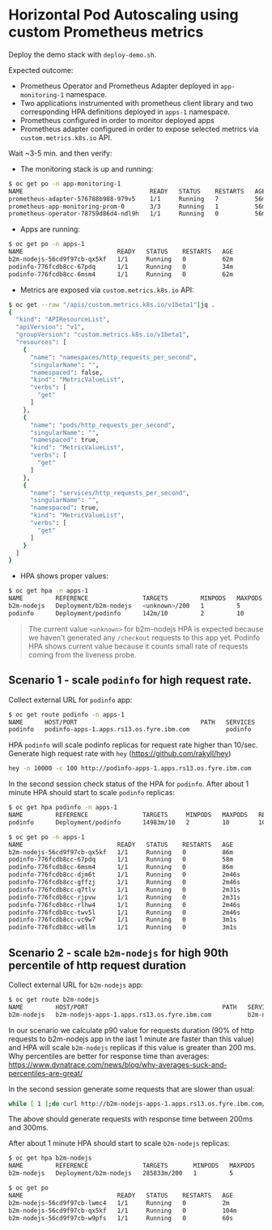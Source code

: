 # Horizontal Pod Autoscaling using custom Prometheus metrics

Deploy the demo stack with `deploy-demo.sh`. 

Expected outcome:
- Prometheus Operator and Prometheus Adapter deployed in `app-monitoring-1` namespace.
- Two applications instrumented with prometheus client library and two corresponding HPA definitions deployed in `apps-1` namespace.
- Prometheus configured in order to monitor deployed apps
- Prometheus adapter configured in order to expose selected metrics via `custom.metrics.k8s.io` API.

Wait ~3-5 min. and then verify:

- The monitoring stack is up and running:

```sh
$ oc get po -n app-monitoring-1
NAME                                   READY   STATUS    RESTARTS   AGE
prometheus-adapter-576788b988-979v5    1/1     Running   7          56m
prometheus-app-monitoring-prom-0       3/3     Running   1          56m
prometheus-operator-78759d86d4-ndl9h   1/1     Running   0          56m
```

- Apps are running:
```sh
$ oc get po -n apps-1
NAME                          READY   STATUS    RESTARTS   AGE
b2m-nodejs-56cd9f97cb-qx5kf   1/1     Running   0          62m
podinfo-776fcdb8cc-67pdq      1/1     Running   0          34m
podinfo-776fcdb8cc-6msm4      1/1     Running   0          62m
```

- Metrics are exposed via `custom.metrics.k8s.io` API:

```sh
$ oc get --raw "/apis/custom.metrics.k8s.io/v1beta1"|jq .
{
  "kind": "APIResourceList",
  "apiVersion": "v1",
  "groupVersion": "custom.metrics.k8s.io/v1beta1",
  "resources": [
    {
      "name": "namespaces/http_requests_per_second",
      "singularName": "",
      "namespaced": false,
      "kind": "MetricValueList",
      "verbs": [
        "get"
      ]
    },
    {
      "name": "pods/http_requests_per_second",
      "singularName": "",
      "namespaced": true,
      "kind": "MetricValueList",
      "verbs": [
        "get"
      ]
    },
    {
      "name": "services/http_requests_per_second",
      "singularName": "",
      "namespaced": true,
      "kind": "MetricValueList",
      "verbs": [
        "get"
      ]
    }
  ]
}
```

- HPA shows proper values:

```sh
$ oc get hpa -n apps-1
NAME         REFERENCE               TARGETS         MINPODS   MAXPODS   REPLICAS   AGE
b2m-nodejs   Deployment/b2m-nodejs   <unknown>/200   1         5         1          84s
podinfo      Deployment/podinfo      142m/10         2         10        2          86s
```
> The current value `<unknown>` for b2m-nodejs HPA is expected because we haven't generated any `/checkout` requests to this app yet. Podinfo HPA shows current value because it counts small rate of requests coming from the liveness probe.
>
## Scenario 1 - scale `podinfo` for high request rate.

Collect external URL for `podinfo` app:

```sh
$ oc get route podinfo -n apps-1
NAME      HOST/PORT                                  PATH   SERVICES   PORT   TERMINATION   WILDCARD
podinfo   podinfo-apps-1.apps.rs13.os.fyre.ibm.com          podinfo    http                 None
```

HPA `podinfo` will scale podinfo replicas for request rate higher than 10/sec.
Generate high request rate with `hey` (https://github.com/rakyll/hey)

```sh
hey -n 10000 -c 100 http://podinfo-apps-1.apps.rs13.os.fyre.ibm.com
```

In the second session check status of the HPA for `podinfo`.
After about 1 minute HPA should start to scale `podinfo` replicas:

```sh
$ oc get hpa podinfo -n apps-1
NAME         REFERENCE               TARGETS     MINPODS   MAXPODS   REPLICAS   AGE
podinfo      Deployment/podinfo      14983m/10   2         10        10         85m
```

```sh
$ oc get po -n apps-1
NAME                          READY   STATUS    RESTARTS   AGE
b2m-nodejs-56cd9f97cb-qx5kf   1/1     Running   0          86m
podinfo-776fcdb8cc-67pdq      1/1     Running   0          58m
podinfo-776fcdb8cc-6msm4      1/1     Running   0          86m
podinfo-776fcdb8cc-djm6t      1/1     Running   0          2m46s
podinfo-776fcdb8cc-gffzj      1/1     Running   0          2m46s
podinfo-776fcdb8cc-q7tlv      1/1     Running   0          2m31s
podinfo-776fcdb8cc-rjpvw      1/1     Running   0          2m31s
podinfo-776fcdb8cc-rlhw4      1/1     Running   0          2m46s
podinfo-776fcdb8cc-twv5l      1/1     Running   0          2m46s
podinfo-776fcdb8cc-vc9w7      1/1     Running   0          3m1s
podinfo-776fcdb8cc-w8llm      1/1     Running   0          3m1s
```

## Scenario 2 - scale `b2m-nodejs` for high 90th percentile of http request duration

Collect external URL for `b2m-nodejs` app:

```sh
$ oc get route b2m-nodejs
NAME         HOST/PORT                                     PATH   SERVICES     PORT   TERMINATION   WILDCARD
b2m-nodejs   b2m-nodejs-apps-1.apps.rs13.os.fyre.ibm.com          b2m-nodejs   http                 None
```

In our scenario we calculate p90 value for requests duration (90% of http requests to b2m-nodejs app in the last 1 minute are faster than this value) and HPA will scale `b2m-nodejs` replicas if this value is greater than 200 ms.
Why percentiles are better for response time than averages: https://www.dynatrace.com/news/blog/why-averages-suck-and-percentiles-are-great/

In the second session generate some requests that are slower than usual:

```sh
while [ 1 ];do curl http://b2m-nodejs-apps-1.apps.rs13.os.fyre.ibm.com/checkout?delay=200; sleep 1;done
```
The above should generate requests with response time between 200ms and 300ms.

After about 1 minute HPA should start to scale `b2m-nodejs` replicas:

```sh
$ oc get hpa b2m-nodejs
NAME         REFERENCE               TARGETS       MINPODS   MAXPODS   REPLICAS   AGE
b2m-nodejs   Deployment/b2m-nodejs   285833m/200   1         5         3          104m
```

```sh
$ oc get po
NAME                          READY   STATUS    RESTARTS   AGE
b2m-nodejs-56cd9f97cb-lwmc4   1/1     Running   0          2m
b2m-nodejs-56cd9f97cb-qx5kf   1/1     Running   0          104m
b2m-nodejs-56cd9f97cb-w9pfs   1/1     Running   0          60s
```